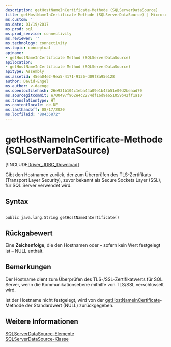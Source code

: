 ```yaml
---
description: getHostNameInCertificate-Methode (SQLServerDataSource)
title: getHostNameInCertificate-Methode (SQLServerDataSource) | Microsoft-Dokumentation
ms.custom: ''
ms.date: 01/19/2017
ms.prod: sql
ms.prod_service: connectivity
ms.reviewer: ''
ms.technology: connectivity
ms.topic: conceptual
apiname:
- getHostNameInCertificate Method (SQLServerDataSource)
apilocation:
- getHostNameInCertificate Method (SQLServerDataSource)
apitype: Assembly
ms.assetid: 45ea04e2-9ea5-4171-9136-d09f8a95e128
author: David-Engel
ms.author: v-daenge
ms.openlocfilehash: 26e931b104c1eba44a09e1b43b51e00d2beaad70
ms.sourcegitcommit: e700497f962e4c2274df16d9e651059b42ff1a10
ms.translationtype: HT
ms.contentlocale: de-DE
ms.lasthandoff: 08/17/2020
ms.locfileid: "88435872"
---
```

# <a name="gethostnameincertificate-method-sqlserverdatasource"></a>getHostNameInCertificate-Methode (SQLServerDataSource)
[!INCLUDE[Driver_JDBC_Download](../../../includes/driver_jdbc_download.md)]

  Gibt den Hostnamen zurück, der zum Überprüfen des TLS-Zertifikats (Transport Layer Security), zuvor bekannt als Secure Sockets Layer (SSL), für SQL Server verwendet wird.  
  
## <a name="syntax"></a>Syntax  
  
```  
  
public java.lang.String getHostNameInCertificate()  
```  
  
## <a name="return-value"></a>Rückgabewert  
 Eine **Zeichenfolge**, die den Hostnamen oder – sofern kein Wert festgelegt ist – NULL enthält.  
  
## <a name="remarks"></a>Bemerkungen  
 Der Hostname dient zum Überprüfen des TLS-/SSL-Zertifikatwerts für SQL Server, wenn die Kommunikationsebene mithilfe von TLS/SSL verschlüsselt wird.  
  
 Ist der Hostname nicht festgelegt, wird von der [getHostNameInCertificate](../../../connect/jdbc/reference/gethostnameincertificate-method-sqlserverdatasource.md)-Methode der Standardwert (NULL) zurückgegeben.  
  
## <a name="see-also"></a>Weitere Informationen  
 [SQLServerDataSource-Elemente](../../../connect/jdbc/reference/sqlserverdatasource-members.md)   
 [SQLServerDataSource-Klasse](../../../connect/jdbc/reference/sqlserverdatasource-class.md)  
  
  
